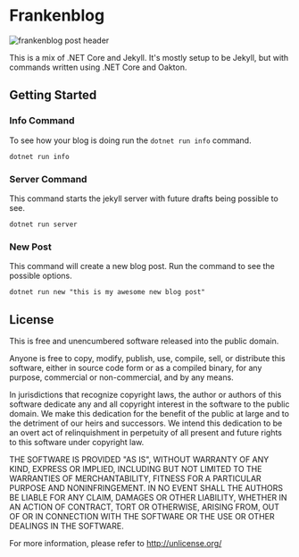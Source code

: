 # Frankenblog

![frankenblog post header](https://khalidabuhakmeh.com/assets/images/posts/frankenblog/frankenblog-header.jpg)

This is a mix of .NET Core and Jekyll. It's mostly setup to be Jekyll, but with commands written using .NET Core and Oakton.

## Getting Started

### Info Command

To see how your blog is doing run the `dotnet run info` command.

```console
dotnet run info
```

### Server Command

This command starts the jekyll server with future drafts being possible to see.

```console
dotnet run server
```

### New Post

This command will create a new blog post. Run the command to see the possible options.

```console
dotnet run new "this is my awesome new blog post"
```

## License

This is free and unencumbered software released into the public domain.

Anyone is free to copy, modify, publish, use, compile, sell, or
distribute this software, either in source code form or as a compiled
binary, for any purpose, commercial or non-commercial, and by any
means.

In jurisdictions that recognize copyright laws, the author or authors
of this software dedicate any and all copyright interest in the
software to the public domain. We make this dedication for the benefit
of the public at large and to the detriment of our heirs and
successors. We intend this dedication to be an overt act of
relinquishment in perpetuity of all present and future rights to this
software under copyright law.

THE SOFTWARE IS PROVIDED "AS IS", WITHOUT WARRANTY OF ANY KIND,
EXPRESS OR IMPLIED, INCLUDING BUT NOT LIMITED TO THE WARRANTIES OF
MERCHANTABILITY, FITNESS FOR A PARTICULAR PURPOSE AND NONINFRINGEMENT.
IN NO EVENT SHALL THE AUTHORS BE LIABLE FOR ANY CLAIM, DAMAGES OR
OTHER LIABILITY, WHETHER IN AN ACTION OF CONTRACT, TORT OR OTHERWISE,
ARISING FROM, OUT OF OR IN CONNECTION WITH THE SOFTWARE OR THE USE OR
OTHER DEALINGS IN THE SOFTWARE.

For more information, please refer to <http://unlicense.org/>